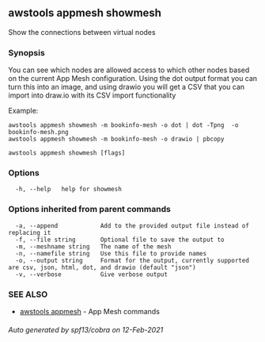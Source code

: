 ## awstools appmesh showmesh

Show the connections between virtual nodes

### Synopsis

You can see which nodes are allowed access to which other nodes based on the current App Mesh configuration. Using the dot output format you can turn this into an image, and using drawio you will get a CSV that you can import into draw.io with its CSV import functionality

Example:

	awstools appmesh showmesh -m bookinfo-mesh -o dot | dot -Tpng  -o bookinfo-mesh.png
	awstools appmesh showmesh -m bookinfo-mesh -o drawio | pbcopy


```
awstools appmesh showmesh [flags]
```

### Options

```
  -h, --help   help for showmesh
```

### Options inherited from parent commands

```
  -a, --append            Add to the provided output file instead of replacing it
  -f, --file string       Optional file to save the output to
  -m, --meshname string   The name of the mesh
  -n, --namefile string   Use this file to provide names
  -o, --output string     Format for the output, currently supported are csv, json, html, dot, and drawio (default "json")
  -v, --verbose           Give verbose output
```

### SEE ALSO

* [awstools appmesh](awstools_appmesh.md)	 - App Mesh commands

###### Auto generated by spf13/cobra on 12-Feb-2021
